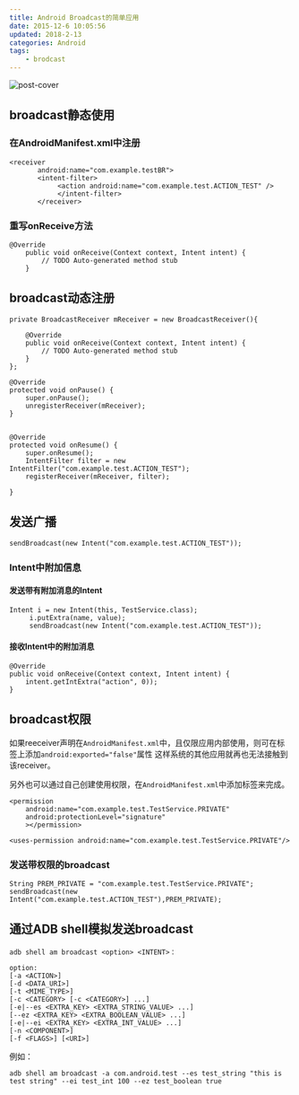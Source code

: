 ```yaml
---
title: Android Broadcast的简单应用
date: 2015-12-6 10:05:56
updated: 2018-2-13
categories: Android  
tags: 
    - brodcast
---
```

![post-cover](https://i.loli.net/2020/10/27/ogxvylKmiRqLtPQ.jpg)

## broadcast静态使用
### 在AndroidManifest.xml中注册

```
<receiver 
       android:name="com.example.testBR">
       <intent-filter>
            <action android:name="com.example.test.ACTION_TEST" />
            </intent-filter>
       </receiver>
```
### 重写onReceive方法

```
@Override
	public void onReceive(Context context, Intent intent) {
		// TODO Auto-generated method stub	
	}
```
## broadcast动态注册
```
private BroadcastReceiver mReceiver = new BroadcastReceiver(){

    @Override
    public void onReceive(Context context, Intent intent) {
        // TODO Auto-generated method stub    
    }
};

@Override
protected void onPause() {
    super.onPause();
    unregisterReceiver(mReceiver);
}


@Override
protected void onResume() {
    super.onResume();
    IntentFilter filter = new IntentFilter("com.example.test.ACTION_TEST");
    registerReceiver(mReceiver, filter);

}
```

## 发送广播
```
sendBroadcast(new Intent("com.example.test.ACTION_TEST"));
```

### Intent中附加信息

#### 发送带有附加消息的Intent
```
Intent i = new Intent(this, TestService.class);
     i.putExtra(name, value);
     sendBroadcast(new Intent("com.example.test.ACTION_TEST"));
```
#### 接收Intent中的附加消息
```
@Override
public void onReceive(Context context, Intent intent) {
	intent.getIntExtra("action", 0));
}
```

## broadcast权限
如果reeceiver声明在`AndroidManifest.xml`中，且仅限应用内部使用，则可在标签上添加`android:exported="false"`属性
这样系统的其他应用就再也无法接触到该receiver。

另外也可以通过自己创建使用权限，在`AndroidManifest.xml`中添加标签来完成。
```
<permission
    android:name="com.example.test.TestService.PRIVATE"
    android:protectionLevel="signature"
    ></permission>

<uses-permission android:name="com.example.test.TestService.PRIVATE"/>
```
### 发送带权限的broadcast
```
String PREM_PRIVATE = "com.example.test.TestService.PRIVATE";
sendBroadcast(new Intent("com.example.test.ACTION_TEST"),PREM_PRIVATE);
```

## 通过ADB shell模拟发送broadcast
```
adb shell am broadcast <option> <INTENT>：

option:
[-a <ACTION>]
[-d <DATA_URI>]
[-t <MIME_TYPE>] 
[-c <CATEGORY> [-c <CATEGORY>] ...] 
[-e|--es <EXTRA_KEY> <EXTRA_STRING_VALUE> ...] 
[--ez <EXTRA_KEY> <EXTRA_BOOLEAN_VALUE> ...] 
[-e|--ei <EXTRA_KEY> <EXTRA_INT_VALUE> ...] 
[-n <COMPONENT>]
[-f <FLAGS>] [<URI>]
```


例如：
```
adb shell am broadcast -a com.android.test --es test_string "this is test string" --ei test_int 100 --ez test_boolean true
```